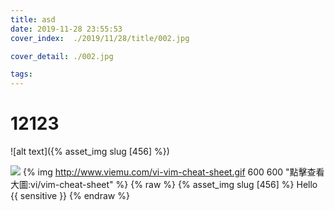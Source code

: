 ```yaml
---
title: asd
date: 2019-11-28 23:55:53
cover_index:  ./2019/11/28/title/002.jpg

cover_detail: ./002.jpg

tags:
---
```


# 12123


![alt text]({% asset_img slug [456] %})

![](002.jpg)
{% img http://www.viemu.com/vi-vim-cheat-sheet.gif 600 600 "點擊查看大圖:vi/vim-cheat-sheet" %}
{% raw %}
{% asset_img slug [456] %}
Hello {{ sensitive }}
{% endraw %}